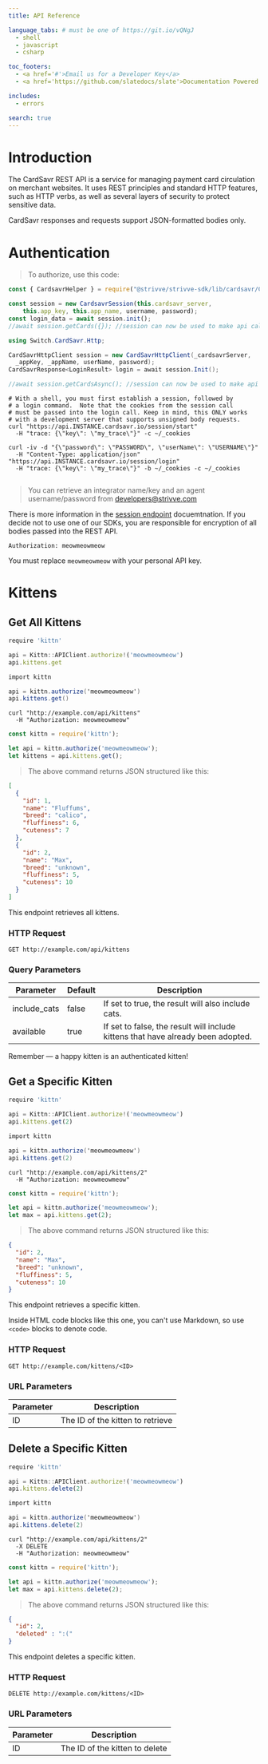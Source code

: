 ```yaml
---
title: API Reference

language_tabs: # must be one of https://git.io/vQNgJ
  - shell
  - javascript
  - csharp

toc_footers:
  - <a href='#'>Email us for a Developer Key</a>
  - <a href='https://github.com/slatedocs/slate'>Documentation Powered by Slate</a>

includes:
  - errors

search: true
---
```


# Introduction

The CardSavr REST API is a service for managing payment card circulation on merchant websites. It uses REST principles and standard HTTP features, such as HTTP verbs, as well as several layers of security to protect sensitive data.

CardSavr responses and requests support JSON-formatted bodies only.

# Authentication

> To authorize, use this code:

```javascript
const { CardsavrHelper } = require("@strivve/strivve-sdk/lib/cardsavr/CardsavrJSLibrary-2.0");

const session = new CardsavrSession(this.cardsavr_server, 
    this.app_key, this.app_name, username, password);
const login_data = await session.init();
//await session.getCards({}); //session can now be used to make api calls
```

```csharp
using Switch.CardSavr.Http;

CardSavrHttpClient session = new CardSavrHttpClient(_cardsavrServer, 
  _appKey, _appName, userName, password);
CardSavrResponse<LoginResult> login = await session.Init();

//await session.getCardsAsync(); //session can now be used to make api calls
```

```shell
# With a shell, you must first establish a session, followed by 
# a login command.  Note that the cookies from the session call 
# must be passed into the login call. Keep in mind, this ONLY works 
# with a development server that supports unsigned body requests. 
curl "https://api.INSTANCE.cardsavr.io/session/start" 
  -H "trace: {\"key\": \"my_trace\"}" -c ~/_cookies

curl -iv -d "{\"password\": \"PASSWORD\", \"userName\": \"USERNAME\"}" 
  -H "Content-Type: application/json" "https://api.INSTANCE.cardsavr.io/session/login" 
  -H "trace: {\"key\": \"my_trace\"}" -b ~/_cookies -c ~/_cookies
  
```

> You can retrieve an integrator name/key and an agent username/password from developers@strivve.com

There is more information in the [session endpoint](#session) docuemtnation. If you decide not to use one of our SDKs, you are responsible for encryption of all bodies passed into the REST API.  

`Authorization: meowmeowmeow`

<aside class="notice">
You must replace <code>meowmeowmeow</code> with your personal API key.
</aside>

# Kittens

## Get All Kittens

```javascript
require 'kittn'

api = Kittn::APIClient.authorize!('meowmeowmeow')
api.kittens.get
```

```csharp
import kittn

api = kittn.authorize('meowmeowmeow')
api.kittens.get()
```

```shell
curl "http://example.com/api/kittens"
  -H "Authorization: meowmeowmeow"
```

```javascript
const kittn = require('kittn');

let api = kittn.authorize('meowmeowmeow');
let kittens = api.kittens.get();
```

> The above command returns JSON structured like this:

```json
[
  {
    "id": 1,
    "name": "Fluffums",
    "breed": "calico",
    "fluffiness": 6,
    "cuteness": 7
  },
  {
    "id": 2,
    "name": "Max",
    "breed": "unknown",
    "fluffiness": 5,
    "cuteness": 10
  }
]
```

This endpoint retrieves all kittens.

### HTTP Request

`GET http://example.com/api/kittens`

### Query Parameters

Parameter | Default | Description
--------- | ------- | -----------
include_cats | false | If set to true, the result will also include cats.
available | true | If set to false, the result will include kittens that have already been adopted.

<aside class="success">
Remember — a happy kitten is an authenticated kitten!
</aside>

## Get a Specific Kitten

```javascript
require 'kittn'

api = Kittn::APIClient.authorize!('meowmeowmeow')
api.kittens.get(2)
```

```csharp
import kittn

api = kittn.authorize('meowmeowmeow')
api.kittens.get(2)
```

```shell
curl "http://example.com/api/kittens/2"
  -H "Authorization: meowmeowmeow"
```

```javascript
const kittn = require('kittn');

let api = kittn.authorize('meowmeowmeow');
let max = api.kittens.get(2);
```

> The above command returns JSON structured like this:

```json
{
  "id": 2,
  "name": "Max",
  "breed": "unknown",
  "fluffiness": 5,
  "cuteness": 10
}
```

This endpoint retrieves a specific kitten.

<aside class="warning">Inside HTML code blocks like this one, you can't use Markdown, so use <code>&lt;code&gt;</code> blocks to denote code.</aside>

### HTTP Request

`GET http://example.com/kittens/<ID>`

### URL Parameters

Parameter | Description
--------- | -----------
ID | The ID of the kitten to retrieve

## Delete a Specific Kitten

```javascript
require 'kittn'

api = Kittn::APIClient.authorize!('meowmeowmeow')
api.kittens.delete(2)
```

```csharp
import kittn

api = kittn.authorize('meowmeowmeow')
api.kittens.delete(2)
```

```shell
curl "http://example.com/api/kittens/2"
  -X DELETE
  -H "Authorization: meowmeowmeow"
```

```javascript
const kittn = require('kittn');

let api = kittn.authorize('meowmeowmeow');
let max = api.kittens.delete(2);
```

> The above command returns JSON structured like this:

```json
{
  "id": 2,
  "deleted" : ":("
}
```

This endpoint deletes a specific kitten.

### HTTP Request

`DELETE http://example.com/kittens/<ID>`

### URL Parameters

Parameter | Description
--------- | -----------
ID | The ID of the kitten to delete

